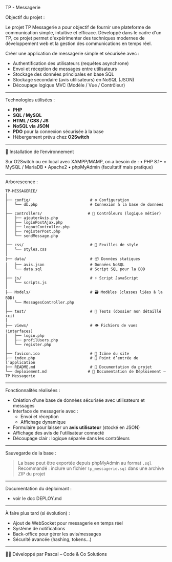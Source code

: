 TP - Messagerie

Objectif du projet :

Le projet TP Messagerie a pour objectif de fournir une plateforme de communication simple, intuitive et efficace. Développé dans le cadre d'un TP, ce projet permet d'expérimenter des techniques modernes de développement web et la gestion des communications en temps réel.

Créer une application de messagerie simple et sécurisée avec :

-   Authentification des utilisateurs (requétes asynchrone)
-   Envoi et réception de messages entre utilisateurs
-   Stockage des données principales en base SQL
-   Stockage secondaire (avis utilisateurs) en NoSQL (JSON)
-   Découpage logique MVC (Modèle / Vue / Contrôleur)

---

Technologies utilisées :

-   **PHP**
-   **SQL / MySQL**
-   **HTML / CSS / JS**
-   **NoSQL via JSON**
-   **PDO** pour la connexion sécurisée à la base
-   Hébergement prévu chez **O2Switch**

---

🔧 Installation de l’environnement

Sur O2Switch ou en local avec XAMPP/MAMP, on a besoin de :
• PHP 8.1+
• MySQL / MariaDB
• Apache2
• phpMyAdmin (facultatif mais pratique)

---

Arborescence :

```
TP-MESSAGERIE/
│
├── config/                          # ⚙️ Configuration
│   └── db.php                       # Connexion à la base de données
│
├── controllers/                    # 🧠 Contrôleurs (logique métier)
│   ├── ajouterAvis.php
│   ├── loginPostAjax.php
│   ├── logoutController.php
│   ├── registerPost.php
│   └── sendMessage.php
│
├── css/                             # 🎨 Feuilles de style
│   └── styles.css
│
├── data/                            # 📦 Données statiques
│   ├── avis.json                    # Données NoSQL
│   └── data.sql                     # Script SQL pour la BDD
│
├── js/                              # ⚡ Script JavaScript
│   └── scripts.js
│
├── Models/                          # 🗃️ Modèles (classes liées à la BDD)
│   └── MessagesController.php
│
├── test/                            # 🧪 Tests (dossier non détaillé ici)
│
├── views/                           # 👁️ Fichiers de vues (interfaces)
│   ├── login.php
│   ├── profilUsers.php
│   └── register.php
│
├── favicon.ico                      # 🌟 Icône du site
├── index.php                        # 🏁 Point d’entrée de l’application
├── README.md                        # 📘 Documentation du projet
└── deploiement.md                  # 🚀 Documentation de Déploiement – TP Messagerie
```

---

Fonctionnalités réalisées :

-   Création d'une base de données sécurisée avec utilisateurs et messages
-   Interface de messagerie avec :
    -   Envoi et réception
    -   Affichage dynamique
-   Formulaire pour laisser un **avis utilisateur** (stocké en JSON)
-   Affichage des avis de l'utilisateur connecté
-   Découpage clair : logique séparée dans les contrôleurs

---

Sauvegarde de la base :

> La base peut être exportée depuis phpMyAdmin au format `.sql`
> Recommandé : inclure un fichier `tp_messagerie.sql` dans une archive ZIP du projet

---

Documentation du déploimant :

-   voir le doc DEPLOY.md

---

À faire plus tard (si évolution) :

-   Ajout de WebSocket pour messagerie en temps réel
-   Système de notifications
-   Back-office pour gérer les avis/messages
-   Sécurité avancée (hashing, tokens...)

---

🧑‍💻 Développé par Pascal – Code & Co Solutions
